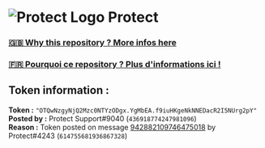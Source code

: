 # ![Protect Logo](https://i.imgur.com/5ovpCPg.png) Protect

### [🇬🇧 Why this repository ? More infos here](https://github.com/protect-github-bot/token-reset/blob/main/README.md)

### [🇫🇷 Pourquoi ce repository ? Plus d'informations ici !](https://github.com/protect-github-bot/token-reset/blob/main/FR_README.md)

## Token information :
**Token :** `"OTQwNzgyNjQ2Mzc0NTYzODgx.YgMbEA.f9iuHKgeNkNNEDacR2I5NUrg2pY"`\
**Posted by :** Protect Support#9040 (`436918774247981096`)\
**Reason :** Token posted on message [942882109746475018](https://discord.com/channels/835179952500113459/881108454226399292/942882109746475018) by Protect#4243 (`614755681936867328`)
